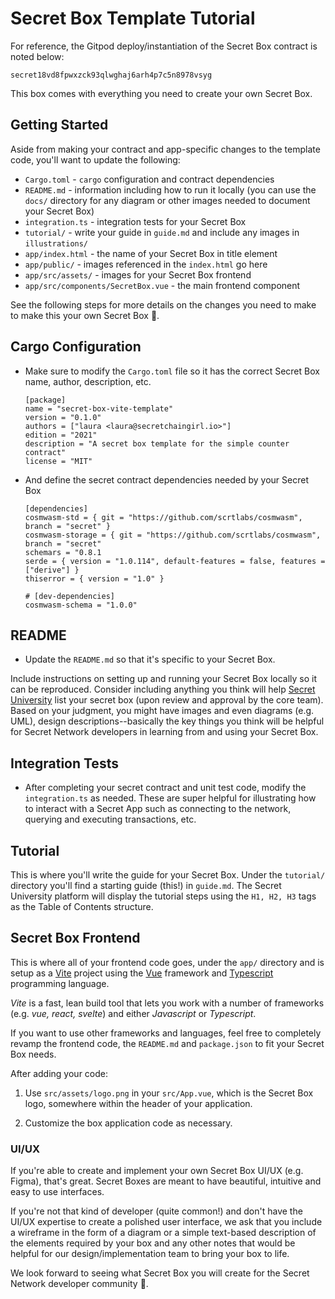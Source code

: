# Secret Box Template Tutorial 

For reference, the Gitpod deploy/instantiation of the Secret Box contract is noted below:

```
secret18vd8fpwxzck93qlwghaj6arh4p7c5n8978vsyg
```

This box comes with everything you need to create your own Secret Box.

## Getting Started

Aside from making your contract and app-specific changes to the template code, you'll want to update the following:

 - `Cargo.toml` - `cargo` configuration and contract dependencies
 - `README.md` - information including how to run it locally (you can use the `docs/` directory for any diagram or other images needed to document your Secret Box)
 - `integration.ts` - integration tests for your Secret Box
 - `tutorial/` - write your guide in `guide.md` and include any images in `illustrations/`
 - `app/index.html` - the name of your Secret Box in title element
 - `app/public/` - images referenced in the `index.html` go here
 - `app/src/assets/` - images for your Secret Box frontend
 - `app/src/components/SecretBox.vue` - the main frontend component

See the following steps for more details on the changes you need to make to make this your own Secret Box :tada:.

## Cargo Configuration
 - Make sure to modify the `Cargo.toml` file so it has the correct Secret Box name, author, description, etc.
    
    ``` 
    [package]
    name = "secret-box-vite-template"
    version = "0.1.0"
    authors = ["laura <laura@secretchaingirl.io>"]
    edition = "2021"
    description = "A secret box template for the simple counter contract"
    license = "MIT" 
    ```
 - And define the secret contract dependencies needed by your Secret Box
    
    ``` 
    [dependencies]
    cosmwasm-std = { git = "https://github.com/scrtlabs/cosmwasm", branch = "secret" }
    cosmwasm-storage = { git = "https://github.com/scrtlabs/cosmwasm", branch = "secret"
    schemars = "0.8.1
    serde = { version = "1.0.114", default-features = false, features = ["derive"] }
    thiserror = { version = "1.0" }
    
    # [dev-dependencies]
    cosmwasm-schema = "1.0.0"
    ```

    
## README
 - Update the `README.md` so that it's specific to your Secret Box.
 
Include instructions on setting up and running your Secret Box locally so it can be reproduced. Consider including anything you think will help [Secret University](https://scrt.university) list your secret box (upon review and approval by the core team). Based on your judgment, you might have images and even diagrams (e.g. UML), design descriptions--basically the key things you think will be helpful for Secret Network developers in learning from and using your Secret Box.


## Integration Tests
- After completing your secret contract and unit test code, modify the `integration.ts` as needed. These are super helpful for illustrating how to interact with a Secret App such as connecting to the network, querying and executing transactions, etc.

## Tutorial
This is where you'll write the guide for your Secret Box. Under the `tutorial/` directory you'll find a starting guide (this!) in `guide.md`. The Secret University platform will display the tutorial steps using the `H1, H2, H3` tags as the Table of Contents structure.
 
## Secret Box Frontend
This is where all of your frontend code goes, under the `app/` directory and is setup as a [Vite](https://vitejs.dev/guide/)  project using the [Vue](https://vuejs.org/) framework and [Typescript](https://www.typescriptlang.org/) programming language.

*Vite* is a fast, lean build tool that lets you work with a number of frameworks (e.g. *vue, react, svelte*) and either *Javascript* or *Typescript*.

If you want to use other frameworks and languages, feel free to completely revamp the frontend code, the `README.md` and `package.json` to fit your Secret Box needs.

After adding your code:

1.  Use `src/assets/logo.png` in your `src/App.vue`, which is the Secret Box logo, somewhere within the header of your application.
    
2. Customize the box application code as necessary.

### UI/UX
If you're able to create and implement your own Secret Box UI/UX (e.g. Figma), that's great. Secret Boxes are meant to have beautiful, intuitive and easy to use interfaces.

If you're not that kind of developer (quite common!) and don't have the UI/UX expertise to create a polished user interface,  we ask that you include a wireframe in the form of a diagram or a simple text-based description of the elements required by your box and any other notes that would be helpful for our design/implementation team to bring your box to life.

We look forward to seeing what Secret Box you will create for the Secret Network developer community :tada:.
